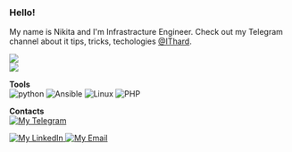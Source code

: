 ### Hello!

My name is Nikita and I'm Infrastracture Engineer.
Check out my Telegram channel about it tips, tricks, techologies [@IThard](https://t.me/ITHard).  

![](https://hit.yhype.me/github/profile?user_id=10063151)  
![](https://komarev.com/ghpvc/?username=Swfuse&label=Profile+views)


**Tools**  
![python](https://img.shields.io/badge/python%20-%2314354C.svg?&style=for-the-badge&logo=python&logoColor=white)
![Ansible](https://img.shields.io/badge/ansible-%231A1918.svg?style=for-the-badge&logo=ansible&logoColor=white)
![Linux](https://img.shields.io/badge/Linux-FCC624?style=for-the-badge&logo=linux&logoColor=black)
![PHP](https://img.shields.io/badge/PHP-777BB4?style=for-the-badge&logo=php&logoColor=white)  


**Contacts**  
<a href="https://t.me/frozrt">
  <img alt="My Telegram" src="https://img.shields.io/badge/-Telegram-1A4730?style=flat-square&logo=Telegram&logoColor=white" />
</a>

<a href="https://www.linkedin.com/in/swfuse/">
  <img alt="My LinkedIn" src="https://img.shields.io/badge/-LinkedIn-1A4730?style=flat-square&logo=Linkedin&logoColor=white" />
</a>

<a href="mailto:swfusez@gmail.com">
  <img alt="My Email" src="https://img.shields.io/badge/-E--mail-1A4730?style=flat-square&logo=Gmail&logoColor=white" />
</a>
